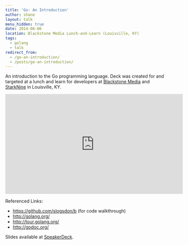 ```yaml
---
title: 'Go: An Introduction'
author: shane
layout: talk
menu_hidden: true
date: 2014-06-06
location: Blackstone Media Lunch-and-Learn (Louisville, KY)
tags:
  - golang
  - talk
redirect_from:
  - /go-an-introduction/
  - /posts/go-an-introduction/
---
```


An introduction to the Go programming language. Deck was created for and targeted at a lunch and learn for developers at [Blackstone Media][1] and [StarkNine][2] in Louisville, KY.

<iframe width="560" height="315" src="https://www.youtube.com/embed/SI-okTfauyw" frameborder="0" allowfullscreen></iframe>

<script async class="speakerdeck-embed" data-id="23665ae0cf24013149f97ab67bbd5fb5" data-ratio="1.33333333333333" src="//speakerdeck.com/assets/embed.js"></script>

Referenced Links:

  * <https://github.com/slogsdon/b> (for code walkthrough)
  * <http://golang.org/>
  * <http://tour.golang.org/>
  * <http://godoc.org/>

Slides available at [SpeakerDeck][3].

 [1]: http://www.blackstonemedia.com/
 [2]: http://www.starknine.com/
 [3]: https://speakerdeck.com/slogsdon/go-an-introduction
